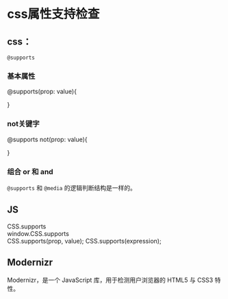 # css属性支持检查

## css：
`@supports`
### 基本属性
@supports(prop: value){

}
### not关键字
@supports not(prop: value){

}

### 组合 or 和 and


`@supports` 和 `@media` 的逻辑判断结构是一样的。

## JS
CSS.supports  
window.CSS.supports  
CSS.supports(prop, value);
CSS.supports(expression);

## Modernizr
Modernizr，是一个 JavaScript 库，用于检测用户浏览器的 HTML5 与 CSS3 特性。
